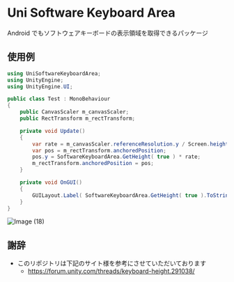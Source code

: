 # Uni Software Keyboard Area

Android でもソフトウェアキーボードの表示領域を取得できるパッケージ

## 使用例

```cs
using UniSoftwareKeyboardArea;
using UnityEngine;
using UnityEngine.UI;

public class Test : MonoBehaviour
{
    public CanvasScaler m_canvasScaler;
    public RectTransform m_rectTransform;

    private void Update()
    {
        var rate = m_canvasScaler.referenceResolution.y / Screen.height;
        var pos = m_rectTransform.anchoredPosition;
        pos.y = SoftwareKeyboardArea.GetHeight( true ) * rate;
        m_rectTransform.anchoredPosition = pos;
    }

    private void OnGUI()
    {
        GUILayout.Label( SoftwareKeyboardArea.GetHeight( true ).ToString() );
    }
}
```

![Image (18)](https://user-images.githubusercontent.com/6134875/81075696-a56a7200-8f25-11ea-8c95-d91cc3af8cb9.gif)

## 謝辞

* このリポジトリは下記のサイト様を参考にさせていただいております  
    * https://forum.unity.com/threads/keyboard-height.291038/  
